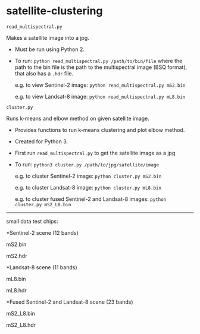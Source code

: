 # satellite-clustering

`read_multispectral.py`

Makes a satellite image into a jpg.
* Must be run using Python 2. 
* To run: `python read_multispectral.py /path/to/bin/file` where the path to the bin file is the path to the multispectral image (BSQ format), that also has a `.hdr` file.

    e.g. to view Sentinel-2 image: `python read_multispectral.py mS2.bin`
    
    e.g. to view Landsat-8 image: `python read_multispectral.py mL8.bin`
    
   
`cluster.py`

Runs k-means and elbow method on given satellite image.
* Provides functions to run k-means clustering and plot elbow method. 
* Created for Python 3.
* First run `read_multispectral.py` to get the satellite image as a jpg
* To run: `python3 cluster.py /path/to/jpg/satellite/image`

    e.g. to cluster Sentinel-2 image: `python cluster.py mS2.bin`
    
    e.g. to cluster Landsat-8 image: `python cluster.py mL8.bin`

    e.g. to cluster fused Sentinel-2 and Landsat-8 images: `python cluster.py mS2_L8.bin`

----------------------------------------

small data test chips:

*Sentinel-2 scene (12 bands)

mS2.bin  	

mS2.hdr 	

*Landsat-8 scene (11 bands)

mL8.bin

mL8.hdr 	

*Fused Sentinel-2 and Landsat-8 scene (23 bands)

mS2_L8.bin

mS2_L8.hdr
